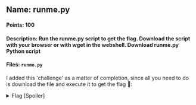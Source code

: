 ## Name: runme.py
#### Points: 100
#### Description: Run the runme.py script to get the flag. Download the script with your browser or with wget in the webshell. Download runme.py Python script
#### Files: `runme.py`

I added this 'challenge' as a matter of completion, since all you need to do is download the file and execute it to get the flag 🚩:

<details>
  <summary>Flag [Spoiler]</summary>

  ```
  ┌──(gagr㉿desktop)-[/picomini2022/runme]
  └─$ python3 runme.py
  picoCTF{run_s4n1ty_run}
  ```
</details>
